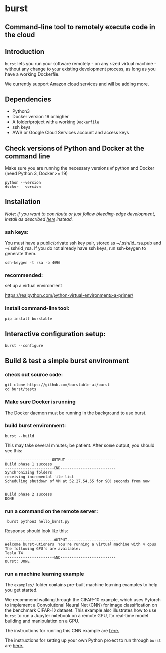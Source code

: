 # burst
## Command-line tool to remotely execute code in the cloud

## Introduction

`burst` lets you run your software remotely - on any sized virtual machine - without any change to your existing development process, as long as you have a working Dockerfile.

We currently support Amazon cloud services and will be adding more.

## Dependencies

* Python3 
* Docker version 19 or higher
* A folder/project with a working `Dockerfile`
* ssh keys
* AWS or Google Cloud Services account and access keys

## Check versions of Python and Docker at the command line
Make sure you are running the necessary versions of python and Docker (need Python 3, Docker >= 19)

    python --version
    docker --version 

## Installation 

_Note: if you want to contribute or just follow bleeding-edge development, install as described [here](https://github.com/burstable-ai/burst/wiki/Contributing-To-Burst) instead._

### ssh keys:
You must have a public/private ssh key pair, stored as ~/.ssh/id_rsa.pub and ~/.ssh/id_rsa.  If you do not already have ssh keys, run ssh-keygen to generate them.

    ssh-keygen -t rsa -b 4096

### recommended: 
set up a virtual environment 

https://realpython.com/python-virtual-environments-a-primer/

### Install command-line tool:

    pip install burstable

## Interactive configuration setup:

    burst --configure

## Build & test a simple burst environment

### check out source code:

    git clone https://github.com/burstable-ai/burst
    cd burst/tests

### Make sure Docker is running
The Docker daemon must be running in the background to use burst.

### build burst environment:

    burst --build

This may take several minutes; be patient. After some output, 
you should see this: 

    ---------------------OUTPUT-----------------------
    Build phase 1 success
    ----------------------END-------------------------
    Synchronizing folders
    receiving incremental file list
    Scheduling shutdown of VM at 52.27.54.55 for 900 seconds from now
    
    
    Build phase 2 success
    DONE

 
 ### run a command on the remote server:
 
     burst python3 hello_burst.py
 
Response should look like this:
 
     ---------------------OUTPUT-----------------------                                                         
    Welcome burst-utioners! You're running a virtual machine with 4 cpus
    The following GPU's are available:
    Tesla T4
    ----------------------END-------------------------
    burst: DONE 


 ### run a machine learning example
 
The `examples/` folder contains pre-built machine learning examples to help you get started.  

We recommend walking through the CIFAR-10 example, which uses Pytorch to implement a Convolutional Neural Net (CNN) for image classification on the benchmark CIFAR-10 dataset.  This example also illustrates how to use `burst` to run a Jupyter notebook on a remote GPU, for real-time model building and manipulation on a GPU.

The instructions for running this CNN example are [here.](examples/cifar10/README.md)

The instructions for setting up your own Python project to run through `burst` are [here.](examples/your_example/README.md)
